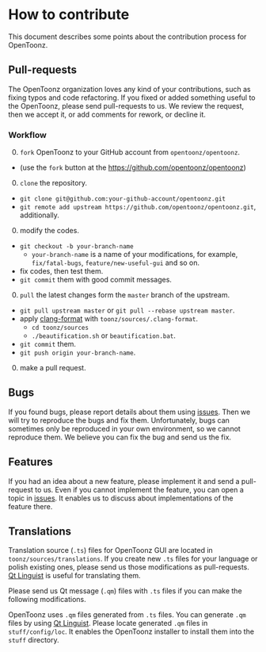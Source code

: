 # How to contribute

This document describes some points about the contribution process for OpenToonz.

## Pull-requests

The OpenToonz organization loves any kind of your contributions, such as fixing typos and code refactoring.
If you fixed or added something useful to the OpenToonz, please send pull-requests to us.
We review the request, then we accept it, or add comments for rework, or decline it.

### Workflow

0. `fork` OpenToonz to your GitHub account from `opentoonz/opentoonz`.
  - (use the `fork` button at the https://github.com/opentoonz/opentoonz)
0. `clone` the repository.
  - `git clone git@github.com:your-github-account/opentoonz.git`
  - `git remote add upstream https://github.com/opentoonz/opentoonz.git`, additionally.
0. modify the codes.
  - `git checkout -b your-branch-name`
    - `your-branch-name` is a name of your modifications, for example,
      `fix/fatal-bugs`, `feature/new-useful-gui` and so on.
  - fix codes, then test them.
  - `git commit` them with good commit messages.
0. `pull` the latest changes form the `master` branch of the upstream.
  - `git pull upstream master` or `git pull --rebase upstream master`.
  - apply [clang-format](http://clang.llvm.org/docs/ClangFormat.html) with `toonz/sources/.clang-format`.
    - `cd toonz/sources`
    - `./beautification.sh` or `beautification.bat`.
  - `git commit` them.
  - `git push origin your-branch-name`.
0. make a pull request.

## Bugs

If you found bugs, please report details about them using [issues](https://github.com/opentoonz/opentoonz/issues).
Then we will try to reproduce the bugs and fix them.
Unfortunately, bugs can sometimes only be reproduced in your own environment,
so we cannot reproduce them. We believe you can fix the bug and send us the fix.

## Features

If you had an idea about a new feature, please implement it and send a pull-request to us.
Even if you cannot implement the feature, you can open a topic in [issues](https://github.com/opentoonz/opentoonz/issues).
It enables us to discuss about implementations of the feature there.

## Translations

Translation source (`.ts`) files for OpenToonz GUI are located in `toonz/sources/translations`.
If you create new `.ts` files for your language or polish existing ones,
please send us those modifications as pull-requests.
[Qt Linguist](http://doc.qt.io/qt-5.6/linguist-translators.html) is useful for translating them.

Please send us Qt message (`.qm`) files with `.ts` files if you can make the following modifications.

OpenToonz uses `.qm` files generated from `.ts` files.
You can generate `.qm` files by using [Qt Linguist](http://doc.qt.io/qt-5.6/linguist-translators.html).
Please locate generated `.qm` files in `stuff/config/loc`.
It enables the OpenToonz installer to install them into the `stuff` directory.
